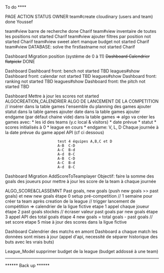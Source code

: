 To do ****

PAGE          ACTION                                STATUS         OWNER
team#create   cloudinary (users and team)           done           Youssef

team#view     barre de recherche                    done           Charif
team#view     inventaire de toutes les positions    not started    Charif
team#view     ajouter filtres par position          not started    Charif
team#view     sweet alert manque budget             not started    Charif
team#view     DATABASE: solve the firstlastname     not started    Charif


Dashboard     Migration position (système de 0 à 11)
~~Dashboard   Calendrier flatpickr~~                  DONE

Dashboard     Dashboard front: bench                not started    TBD
leagues#show  Dashboard front: calendar             not started    TBD
leagues#show  Dashboard front: ranking              not started    TBD
leagues#show  Dashboard front: the pitch            not started    TBD

Dashboard     Mettre à jour les scores              not started
ALGOCREATION_CALENDRIER    ALGO DE LANCEMENT DE LA COMPETITION //
                            insérer dans la table games l'ensemble du planning des games
                            ajouter statut dans la table games
                            ajouter date dans la table games
                            ajouter endgame (par défaut chaine vide) dans la table games
                            => algo va créer les games avec:
                                * les id des teams (y.c local & visitors)
                                * date prévue
                                * statut
                                * scores initialisés à 0
                                * league en cours
                                * endgame: V, L, D
                            Chaque journée à la date prévue du game appel API (cf ci dessous)

                            test 4 équipes A,B,C et D
                            A-B  C-D
                            A-C  B-d
                            A-d  B-C
                            A-B  C-D
                            A-C  B-d
                            A-d  B-C

Dashboard     Migration AddScoreToTeamplayer
              Objectif: faire la somme des goals des joueurs pour mettre à jour les score de la team à chaque journée

ALGO_SCORE&CLASSEMNT    Past goals, new goals (push new goals >> past goals) et new new goals
                          étape 0 setup pré-competition
                                  // 1 semaine pour créer ta team après creation de la league
                                  // trigger lancement de compétition => calendrier de la ligue fictive
                          etape 1 appel chaque joueur
                          étape 2 past goals stockés // écraser valeur past goals par new goals
                          étape 3 appel API des total goals
                          étape 4 new goals = total goals - past goals // set score
                          etape 5 mise à jour des scores dans la ligue fictive

Dashboard     Calendrier des matchs en amont
Dashboard     a chaque match les données sont mises à jour (appel d'api, necessité de séparer historique des buts avec les vrais buts)

League_Model  supprimer budget de la league (budget addossé à une team)


****

 ****** Back up ******
